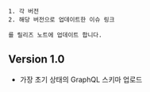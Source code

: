 ```
1. 각 버전
2. 해당 버전으로 업데이트한 이슈 링크

를 릴리즈 노트에 업데이트 합니다.
```

## Version 1.0

- 가장 초기 상태의 GraphQL 스키마 업로드
